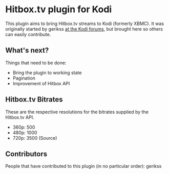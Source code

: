 Hitbox.tv plugin for Kodi
===

This plugin aims to bring Hitbox.tv streams to Kodi (formerly XBMC). It was originally started by gerikss [at the Kodi forums](http://forum.kodi.tv/showthread.php?tid=220438), but brought here so others can easily contribute. 

What's next?
---
Things that need to be done:

* Bring the plugin to working state
* Pagination
* Improvement of Hitbox API

Hitbox.tv Bitrates
---
These are the respective resolutions for the bitrates supplied by the Hitbox.tv API. 

* 360p: 500
* 480p: 1000
* 720p: 3500 (Source)

Contributors
---
People that have contributed to this plugin (in no particular order):
gerikss

